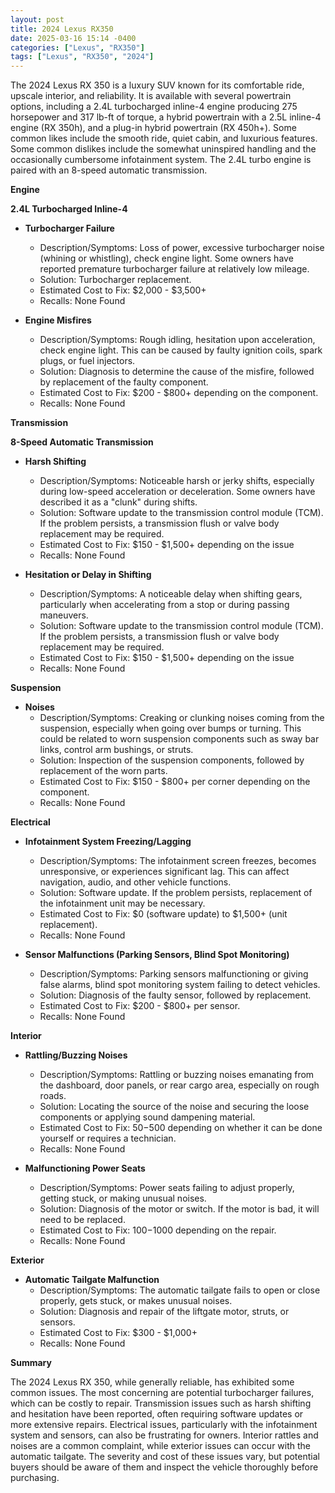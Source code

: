 ```yaml
---
layout: post
title: 2024 Lexus RX350
date: 2025-03-16 15:14 -0400
categories: ["Lexus", "RX350"]
tags: ["Lexus", "RX350", "2024"]
---
```

The 2024 Lexus RX 350 is a luxury SUV known for its comfortable ride, upscale interior, and reliability. It is available with several powertrain options, including a 2.4L turbocharged inline-4 engine producing 275 horsepower and 317 lb-ft of torque, a hybrid powertrain with a 2.5L inline-4 engine (RX 350h), and a plug-in hybrid powertrain (RX 450h+). Some common likes include the smooth ride, quiet cabin, and luxurious features. Some common dislikes include the somewhat uninspired handling and the occasionally cumbersome infotainment system. The 2.4L turbo engine is paired with an 8-speed automatic transmission.

**Engine**

**2.4L Turbocharged Inline-4**

* **Turbocharger Failure**
    * Description/Symptoms: Loss of power, excessive turbocharger noise (whining or whistling), check engine light. Some owners have reported premature turbocharger failure at relatively low mileage.
    * Solution: Turbocharger replacement.
    * Estimated Cost to Fix: $2,000 - $3,500+
    * Recalls: None Found

* **Engine Misfires**
    * Description/Symptoms: Rough idling, hesitation upon acceleration, check engine light. This can be caused by faulty ignition coils, spark plugs, or fuel injectors.
    * Solution: Diagnosis to determine the cause of the misfire, followed by replacement of the faulty component.
    * Estimated Cost to Fix: $200 - $800+ depending on the component.
    * Recalls: None Found

**Transmission**

**8-Speed Automatic Transmission**

*   **Harsh Shifting**
    *   Description/Symptoms: Noticeable harsh or jerky shifts, especially during low-speed acceleration or deceleration. Some owners have described it as a "clunk" during shifts.
    *   Solution: Software update to the transmission control module (TCM). If the problem persists, a transmission flush or valve body replacement may be required.
    *   Estimated Cost to Fix: $150 - $1,500+ depending on the issue
    *   Recalls: None Found

* **Hesitation or Delay in Shifting**
    *   Description/Symptoms: A noticeable delay when shifting gears, particularly when accelerating from a stop or during passing maneuvers.
    *   Solution:  Software update to the transmission control module (TCM). If the problem persists, a transmission flush or valve body replacement may be required.
    *   Estimated Cost to Fix: $150 - $1,500+ depending on the issue
    *   Recalls: None Found

**Suspension**

*   **Noises**
    *   Description/Symptoms: Creaking or clunking noises coming from the suspension, especially when going over bumps or turning.  This could be related to worn suspension components such as sway bar links, control arm bushings, or struts.
    *   Solution: Inspection of the suspension components, followed by replacement of the worn parts.
    *   Estimated Cost to Fix: $150 - $800+ per corner depending on the component.
    *   Recalls: None Found

**Electrical**

*   **Infotainment System Freezing/Lagging**
    *   Description/Symptoms: The infotainment screen freezes, becomes unresponsive, or experiences significant lag. This can affect navigation, audio, and other vehicle functions.
    *   Solution: Software update. If the problem persists, replacement of the infotainment unit may be necessary.
    *   Estimated Cost to Fix: $0 (software update) to $1,500+ (unit replacement).
    *   Recalls: None Found

*   **Sensor Malfunctions (Parking Sensors, Blind Spot Monitoring)**
    *   Description/Symptoms: Parking sensors malfunctioning or giving false alarms, blind spot monitoring system failing to detect vehicles.
    *   Solution: Diagnosis of the faulty sensor, followed by replacement.
    *   Estimated Cost to Fix: $200 - $800+ per sensor.
    *   Recalls: None Found

**Interior**

*   **Rattling/Buzzing Noises**
    *   Description/Symptoms: Rattling or buzzing noises emanating from the dashboard, door panels, or rear cargo area, especially on rough roads.
    *   Solution: Locating the source of the noise and securing the loose components or applying sound dampening material.
    *   Estimated Cost to Fix: $50-$500 depending on whether it can be done yourself or requires a technician.
    *   Recalls: None Found

*   **Malfunctioning Power Seats**
    *   Description/Symptoms: Power seats failing to adjust properly, getting stuck, or making unusual noises.
    *   Solution: Diagnosis of the motor or switch. If the motor is bad, it will need to be replaced.
    *   Estimated Cost to Fix: $100-$1000 depending on the repair.
    *   Recalls: None Found

**Exterior**

*   **Automatic Tailgate Malfunction**
    *   Description/Symptoms: The automatic tailgate fails to open or close properly, gets stuck, or makes unusual noises.
    *   Solution:  Diagnosis and repair of the liftgate motor, struts, or sensors.
    *   Estimated Cost to Fix: $300 - $1,000+
    *   Recalls: None Found

**Summary**

The 2024 Lexus RX 350, while generally reliable, has exhibited some common issues. The most concerning are potential turbocharger failures, which can be costly to repair. Transmission issues such as harsh shifting and hesitation have been reported, often requiring software updates or more extensive repairs. Electrical issues, particularly with the infotainment system and sensors, can also be frustrating for owners. Interior rattles and noises are a common complaint, while exterior issues can occur with the automatic tailgate. The severity and cost of these issues vary, but potential buyers should be aware of them and inspect the vehicle thoroughly before purchasing.

